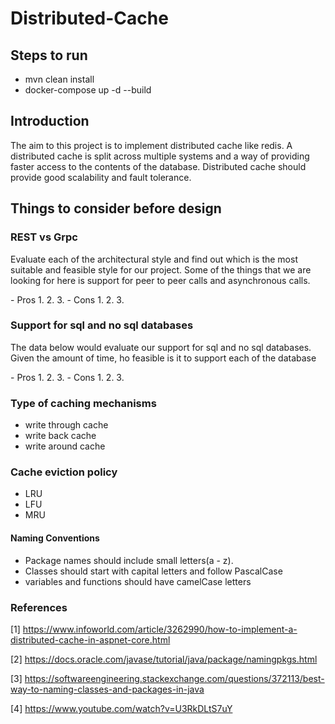 # Distributed-Cache

## Steps to run
- mvn clean install
- docker-compose up -d --build


## Introduction
The aim to this project is to implement distributed cache like redis.  A distributed cache is split across multiple 
systems and a way of providing faster access to the contents of the database. Distributed cache should provide good 
scalability and fault tolerance. 


## Things to consider before design

### REST vs Grpc
Evaluate each of the architectural style and find out which is the most suitable and feasible style for our project.
Some of the things that we are looking for here is support for peer to peer calls and asynchronous calls.

 -<bold> Pros</bold>
 1. 
 2.
 3.
 -<bold> Cons </bold>
 1.
 2.
 3.

### Support for sql and no sql databases

The data below would evaluate our support for sql and no sql databases. Given the amount of time, ho feasible is it to 
support each of the database

 -<bold> Pros</bold>
 1. 
 2.
 3.
 -<bold> Cons </bold>
 1.
 2.
 3.

### Type of caching mechanisms 
- <bold> write through cache </bold>
- <bold> write back cache </bold>
- <bold> write around cache </bold>

### Cache eviction policy
- <bold> LRU </bold>
- <bold> LFU </bold>
- <bold> MRU </bold>
 

#### Naming Conventions

- Package names should include small letters(a - z). 
- Classes should start with capital letters and follow PascalCase
- variables and functions should have camelCase letters

### References
[1] https://www.infoworld.com/article/3262990/how-to-implement-a-distributed-cache-in-aspnet-core.html

[2] https://docs.oracle.com/javase/tutorial/java/package/namingpkgs.html

[3] https://softwareengineering.stackexchange.com/questions/372113/best-way-to-naming-classes-and-packages-in-java

[4] https://www.youtube.com/watch?v=U3RkDLtS7uY

